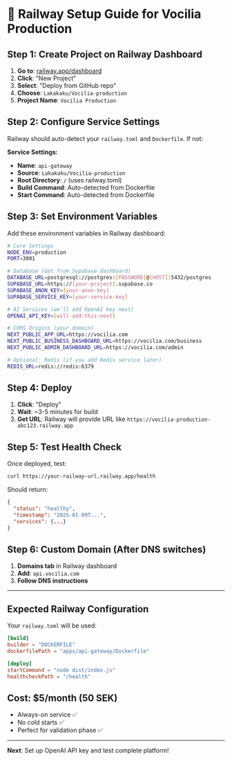# 🚀 Railway Setup Guide for Vocilia Production

## Step 1: Create Project on Railway Dashboard

1. **Go to**: [railway.app/dashboard](https://railway.app/dashboard)
2. **Click**: "New Project" 
3. **Select**: "Deploy from GitHub repo"
4. **Choose**: `Lakakaku/Vocilia-production`
5. **Project Name**: `Vocilia Production`

## Step 2: Configure Service Settings

Railway should auto-detect your `railway.toml` and `Dockerfile`. If not:

**Service Settings:**
- **Name**: `api-gateway`
- **Source**: `Lakakaku/Vocilia-production`
- **Root Directory**: `/` (uses railway.toml)
- **Build Command**: Auto-detected from Dockerfile
- **Start Command**: Auto-detected from Dockerfile

## Step 3: Set Environment Variables

Add these environment variables in Railway dashboard:

```bash
# Core Settings
NODE_ENV=production
PORT=3001

# Database (Get from Supabase dashboard)
DATABASE_URL=postgresql://postgres:[PASSWORD]@[HOST]:5432/postgres
SUPABASE_URL=https://[your-project].supabase.co
SUPABASE_ANON_KEY=[your-anon-key]
SUPABASE_SERVICE_KEY=[your-service-key]

# AI Services (we'll add OpenAI key next)
OPENAI_API_KEY=[will-add-this-next]

# CORS Origins (your domain)
NEXT_PUBLIC_APP_URL=https://vocilia.com
NEXT_PUBLIC_BUSINESS_DASHBOARD_URL=https://vocilia.com/business  
NEXT_PUBLIC_ADMIN_DASHBOARD_URL=https://vocilia.com/admin

# Optional: Redis (if you add Redis service later)
REDIS_URL=redis://redis:6379
```

## Step 4: Deploy

1. **Click**: "Deploy"
2. **Wait**: ~3-5 minutes for build
3. **Get URL**: Railway will provide URL like `https://vocilia-production-abc123.railway.app`

## Step 5: Test Health Check

Once deployed, test:
```bash
curl https://your-railway-url.railway.app/health
```

Should return:
```json
{
  "status": "healthy",
  "timestamp": "2025-01-09T...",
  "services": {...}
}
```

## Step 6: Custom Domain (After DNS switches)

1. **Domains tab** in Railway dashboard
2. **Add**: `api.vocilia.com`
3. **Follow DNS instructions**

---

## Expected Railway Configuration

Your `railway.toml` will be used:
```toml
[build]
builder = "DOCKERFILE"
dockerfilePath = "apps/api-gateway/Dockerfile"

[deploy]
startCommand = "node dist/index.js"
healthcheckPath = "/health"
```

## Cost: $5/month (50 SEK)
- Always-on service ✅
- No cold starts ✅
- Perfect for validation phase ✅

---

**Next**: Set up OpenAI API key and test complete platform!